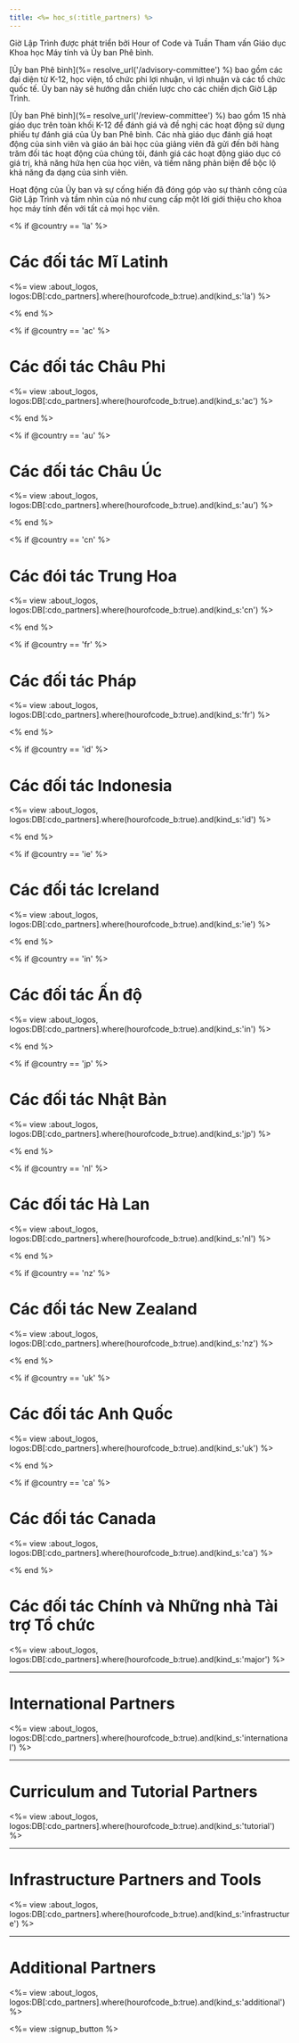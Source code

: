 ```yaml
---
title: <%= hoc_s(:title_partners) %>
---
```

Giờ Lập Trình được phát triển bởi Hour of Code và Tuần Tham vấn Giáo dục Khoa học Máy tính và Ủy ban Phê bình.

[Ủy ban Phê bình](%= resolve_url('/advisory-committee') %) bao gồm các đại diện từ K-12, học viện, tổ chức phi lợi nhuận, vì lợi nhuận và các tổ chức quốc tế. Ủy ban này sẽ hướng dẫn chiến lược cho các chiến dịch Giờ Lập Trình.

[Ủy ban Phê bình](%= resolve_url('/review-committee') %) bao gồm 15 nhà giáo dục trên toàn khối K-12 để đánh giá và đề nghị các hoạt động sử dụng phiếu tự đánh giá của Ủy ban Phê bình. Các nhà giáo dục đánh giá hoạt động của sinh viên và giáo án bài học của giảng viên đã gửi đến bởi hàng trăm đối tác hoạt động của chúng tôi, đánh giá các hoạt động giáo dục có giá trị, khả năng hứa hẹn của học viên, và tiềm năng phản biện để bộc lộ khả năng đa dạng của sinh viên.

Hoạt động của Ủy ban và sự cống hiến đã đóng góp vào sự thành công của Giờ Lập Trình và tầm nhìn của nó như cung cấp một lời giới thiệu cho khoa học máy tính đến với tất cả mọi học viên.

<% if @country == 'la' %>

# Các đối tác Mĩ Latinh

<%= view :about_logos, logos:DB[:cdo_partners].where(hourofcode_b:true).and(kind_s:'la') %>

<% end %>

<% if @country == 'ac' %>

# Các đối tác Châu Phi

<%= view :about_logos, logos:DB[:cdo_partners].where(hourofcode_b:true).and(kind_s:'ac') %>

<% end %>

<% if @country == 'au' %>

# Các đối tác Châu Úc

<%= view :about_logos, logos:DB[:cdo_partners].where(hourofcode_b:true).and(kind_s:'au') %>

<% end %>

<% if @country == 'cn' %>

# Các đói tác Trung Hoa

<%= view :about_logos, logos:DB[:cdo_partners].where(hourofcode_b:true).and(kind_s:'cn') %>

<% end %>

<% if @country == 'fr' %>

# Các đối tác Pháp

<%= view :about_logos, logos:DB[:cdo_partners].where(hourofcode_b:true).and(kind_s:'fr') %>

<% end %>

<% if @country == 'id' %>

# Các đối tác Indonesia

<%= view :about_logos, logos:DB[:cdo_partners].where(hourofcode_b:true).and(kind_s:'id') %>

<% end %>

<% if @country == 'ie' %>

# Các đối tác Icreland

<%= view :about_logos, logos:DB[:cdo_partners].where(hourofcode_b:true).and(kind_s:'ie') %>

<% end %>

<% if @country == 'in' %>

# Các đối tác Ấn độ

<%= view :about_logos, logos:DB[:cdo_partners].where(hourofcode_b:true).and(kind_s:'in') %>

<% end %>

<% if @country == 'jp' %>

# Các đối tác Nhật Bản

<%= view :about_logos, logos:DB[:cdo_partners].where(hourofcode_b:true).and(kind_s:'jp') %>

<% end %>

<% if @country == 'nl' %>

# Các đối tác Hà Lan

<%= view :about_logos, logos:DB[:cdo_partners].where(hourofcode_b:true).and(kind_s:'nl') %>

<% end %>

<% if @country == 'nz' %>

# Các đối tác New Zealand

<%= view :about_logos, logos:DB[:cdo_partners].where(hourofcode_b:true).and(kind_s:'nz') %>

<% end %>

<% if @country == 'uk' %>

# Các đối tác Anh Quốc

<%= view :about_logos, logos:DB[:cdo_partners].where(hourofcode_b:true).and(kind_s:'uk') %>

<% end %>

<% if @country == 'ca' %>

# Các đối tác Canada

<%= view :about_logos, logos:DB[:cdo_partners].where(hourofcode_b:true).and(kind_s:'ca') %>

<% end %>

# Các đối tác Chính và Những nhà Tài trợ Tổ chức

<%= view :about_logos, logos:DB[:cdo_partners].where(hourofcode_b:true).and(kind_s:'major') %>

* * *

# International Partners

<%= view :about_logos, logos:DB[:cdo_partners].where(hourofcode_b:true).and(kind_s:'international') %>

* * *

# Curriculum and Tutorial Partners

<%= view :about_logos, logos:DB[:cdo_partners].where(hourofcode_b:true).and(kind_s:'tutorial') %>

* * *

# Infrastructure Partners and Tools

<%= view :about_logos, logos:DB[:cdo_partners].where(hourofcode_b:true).and(kind_s:'infrastructure') %>

* * *

# Additional Partners

<%= view :about_logos, logos:DB[:cdo_partners].where(hourofcode_b:true).and(kind_s:'additional') %>

<%= view :signup_button %>